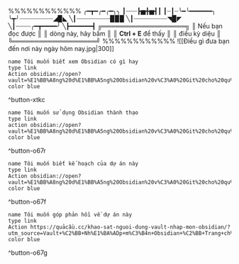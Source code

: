 %%%%%%%%%%%%
╭━┳━╭━╭━╮╮
┃┈┈┈┣▅╋▅┫┃
┃┈┃┈╰━╰━━━━━━╮
╰┳╯┈┈┈┈┈┈┈┈┈◢▉◣
╲┃┈┈┈┈┈┈┈┈┈▉▉▉
╲┃┈┈┈┈┈┈┈┈┈◥▉◤
╲┃┈┈┈┈╭━┳━━━━╯
╲┣━━━━━━┫
╔═══════════════════╗
║  Nếu bạn đọc được   ║
║  dòng này, hãy bấm  ║
║ **Ctrl + E** để thấy  ║
║        điều kỳ diệu       ║
╚═══════════════════╝
%%%%%%%%%%%%
![[Điều gì đưa bạn đến nơi này ngày hôm nay.jpg|300]]
```button
name Tôi muốn biết xem Obsidian có gì hay
type link
Action obsidian://open?vault=%E1%BB%A8ng%20d%E1%BB%A5ng%20Obsidian%20v%C3%A0%20Git%20cho%20qu%E1%BA%A3n%20l%C3%BD%20d%E1%BB%B1%20%C3%A1n&file=%F0%9F%96%BC%EF%B8%8F%20Khu%20tr%C6%B0ng%20b%C3%A0y%2F%F0%9F%96%BC%EF%B8%8F%20Khu%20tr%C6%B0ng%20b%C3%A0y
color blue
```
^button-xtkc

```button
name Tôi muốn sử dụng Obsidian thành thạo
type link
action obsidian://open?vault=%E1%BB%A8ng%20d%E1%BB%A5ng%20Obsidian%20v%C3%A0%20Git%20cho%20qu%E1%BA%A3n%20l%C3%BD%20d%E1%BB%B1%20%C3%A1n&file=%E2%9A%94%EF%B8%8F%20Nhi%E1%BB%87m%20v%E1%BB%A5%2F%E2%9A%94%EF%B8%8F%20Nhi%E1%BB%87m%20v%E1%BB%A5
color blue
```
^button-o67r

```button
name Tôi muốn biết kế hoạch của dự án này 
type link
Action obsidian://open?vault=%E1%BB%A8ng%20d%E1%BB%A5ng%20Obsidian%20v%C3%A0%20Git%20cho%20qu%E1%BA%A3n%20l%C3%BD%20d%E1%BB%B1%20%C3%A1n&file=%F0%9F%93%90%20D%E1%BB%B1%20%C3%A1n%2F%F0%9F%93%90%20D%E1%BB%B1%20%C3%A1n
color blue
```
^button-o67f

```button
name Tôi muốn góp phản hồi về dự án này
type link
Action https://quảcầu.cc/khao-sat-nguoi-dung-vault-nhap-mon-obsidian/?utm_source=Vault+%C2%BB+Nh%E1%BA%ADp+m%C3%B4n+Obsidian+%C2%BB+Trang+ch%E1%BB%A7&utm_medium=Giai+%C4%91o%E1%BA%A1n+2
color blue
```
^button-o67g